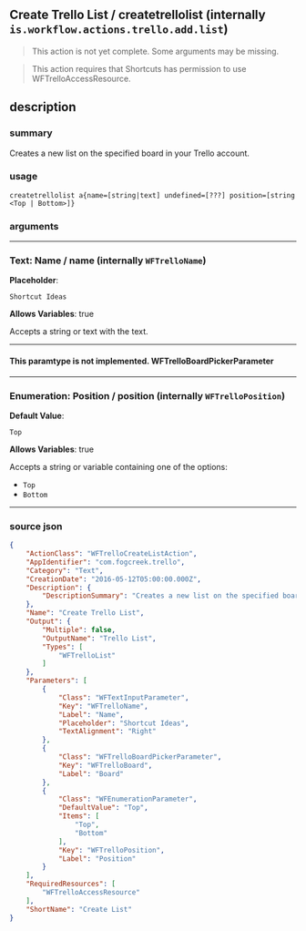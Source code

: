 
## Create Trello List / createtrellolist (internally `is.workflow.actions.trello.add.list`)

> This action is not yet complete. Some arguments may be missing.

> This action requires that Shortcuts has permission to use WFTrelloAccessResource.


## description

### summary

Creates a new list on the specified board in your Trello account.


### usage
```
createtrellolist a{name=[string|text] undefined=[???] position=[string <Top | Bottom>]}
```

### arguments

---

### Text: Name / name (internally `WFTrelloName`)
**Placeholder**:
```
Shortcut Ideas
```
**Allows Variables**: true



Accepts a string 
or text
with the text.

---

#### This paramtype is not implemented. WFTrelloBoardPickerParameter

---

### Enumeration: Position / position (internally `WFTrelloPosition`)
**Default Value**:
```
Top
```
**Allows Variables**: true



Accepts a string 
or variable
containing one of the options:

- `Top`
- `Bottom`

---

### source json

```json
{
	"ActionClass": "WFTrelloCreateListAction",
	"AppIdentifier": "com.fogcreek.trello",
	"Category": "Text",
	"CreationDate": "2016-05-12T05:00:00.000Z",
	"Description": {
		"DescriptionSummary": "Creates a new list on the specified board in your Trello account."
	},
	"Name": "Create Trello List",
	"Output": {
		"Multiple": false,
		"OutputName": "Trello List",
		"Types": [
			"WFTrelloList"
		]
	},
	"Parameters": [
		{
			"Class": "WFTextInputParameter",
			"Key": "WFTrelloName",
			"Label": "Name",
			"Placeholder": "Shortcut Ideas",
			"TextAlignment": "Right"
		},
		{
			"Class": "WFTrelloBoardPickerParameter",
			"Key": "WFTrelloBoard",
			"Label": "Board"
		},
		{
			"Class": "WFEnumerationParameter",
			"DefaultValue": "Top",
			"Items": [
				"Top",
				"Bottom"
			],
			"Key": "WFTrelloPosition",
			"Label": "Position"
		}
	],
	"RequiredResources": [
		"WFTrelloAccessResource"
	],
	"ShortName": "Create List"
}
```

